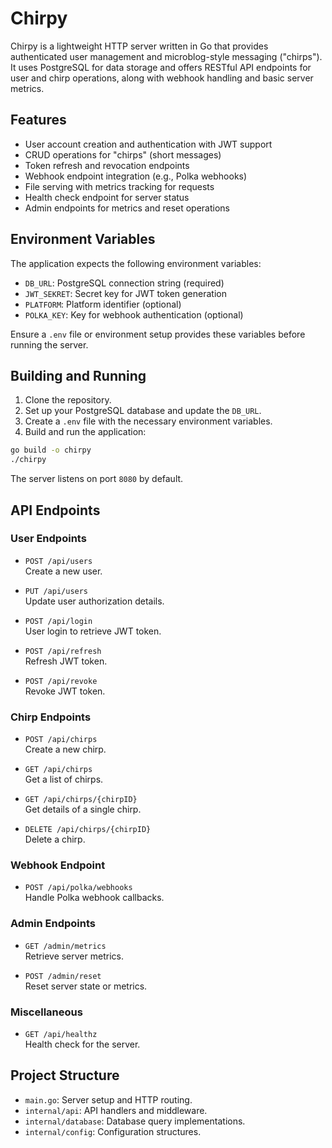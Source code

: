 # Chirpy

Chirpy is a lightweight HTTP server written in Go that provides authenticated user management and microblog-style messaging ("chirps").
It uses PostgreSQL for data storage and offers RESTful API endpoints for user and chirp operations, along with webhook handling and basic server metrics.

## Features

- User account creation and authentication with JWT support
- CRUD operations for "chirps" (short messages)
- Token refresh and revocation endpoints
- Webhook endpoint integration (e.g., Polka webhooks)
- File serving with metrics tracking for requests
- Health check endpoint for server status
- Admin endpoints for metrics and reset operations

## Environment Variables

The application expects the following environment variables:

- `DB_URL`: PostgreSQL connection string (required)
- `JWT_SEKRET`: Secret key for JWT token generation
- `PLATFORM`: Platform identifier (optional)
- `POLKA_KEY`: Key for webhook authentication (optional)

Ensure a `.env` file or environment setup provides these variables before running the server.

## Building and Running

1. Clone the repository.
2. Set up your PostgreSQL database and update the `DB_URL`.
3. Create a `.env` file with the necessary environment variables.
4. Build and run the application:
```bash
go build -o chirpy
./chirpy
```


The server listens on port `8080` by default.

## API Endpoints

### User Endpoints

- `POST /api/users`  
  Create a new user.

- `PUT /api/users`  
  Update user authorization details.

- `POST /api/login`  
  User login to retrieve JWT token.

- `POST /api/refresh`  
  Refresh JWT token.

- `POST /api/revoke`  
  Revoke JWT token.

### Chirp Endpoints

- `POST /api/chirps`  
  Create a new chirp.

- `GET /api/chirps`  
  Get a list of chirps.

- `GET /api/chirps/{chirpID}`  
  Get details of a single chirp.

- `DELETE /api/chirps/{chirpID}`  
  Delete a chirp.

### Webhook Endpoint

- `POST /api/polka/webhooks`  
  Handle Polka webhook callbacks.

### Admin Endpoints

- `GET /admin/metrics`  
  Retrieve server metrics.

- `POST /admin/reset`  
  Reset server state or metrics.

### Miscellaneous

- `GET /api/healthz`  
  Health check for the server.

## Project Structure

- `main.go`: Server setup and HTTP routing.
- `internal/api`: API handlers and middleware.
- `internal/database`: Database query implementations.
- `internal/config`: Configuration structures.

